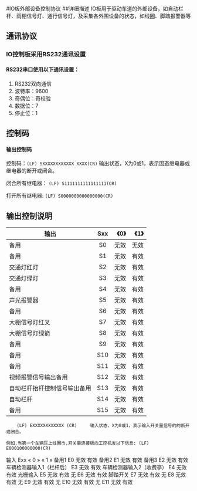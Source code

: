 #IO板外部设备控制协议 
##详细描述
IO板用于驱动车道的外部设备，如自动栏杆、雨棚信号灯、通行信号灯，及采集各外围设备的状态，如线圈、脚踏报警器等 
## 通讯协议
### IO控制板采用RS232通讯设置 
#### RS232串口使用以下通讯设置：
1. 	RS232双向通信
1. 	波特率：9600
1. 	奇偶位：奇校验
1. 	数据位：7
1. 	停止位：1

## 控制码
#### 输出控制码
控制码：`(LF) SXXXXXXXXXXXX XXXX(CR)` 
输出状态，X为0或1，表示固态继电器或继电器的断开或闭合。 

闭合所有继电器： `(LF) S1111111111111111(CR)`

打开所有继电器: `(LF) S0000000000000000(CR)` 

## 输出控制说明


| 输出        | Sxx           | 《0》| 《1》|
| ------------- |:-------------:| -----:|-----:|
|备用      | S0 | 无效 |无效|
|备用	   |	S1|	无效|	有效|
|交通灯红灯 |	S2	|无效|	有效|
|交通灯绿灯 |	S3|	无效|	有效|
|备用|	S4 |	无效|	有效|
|声光报警器|	S5|	无效|	有效|
|备用	 |S6	|无效|	有效|
|大棚信号灯红叉|	S7|	无效|	有效|
|大棚信号灯绿箭|	S8|	无效|	有效|
|备用	|S9	|无效|	有效|
|备用|S10|	无效|	有效|
|备用	|S11|	无效|	有效|
|视频报警信号输出备用|	S12	|无效|	有效|
|自动栏杆抬杆控制信号输出备用|	S13|	无效|	有效|
|自动栏杆|	S14	|无效|	有效|
|备用|	S15	|无效|	有效|


		(LF) EXXXXXXXXXXXX (CR)		输入状态，X为0或1，表示输入开关量信号的的断开或闭合。
			
	例如,当第一个车辆压上线圈市,开关量连接板向工控机发以下信息: (LF) E000100000000(CR)

输入	Exx	« 0 »	« 1 »
备用1	E0	无效	有效
备用2	E1	无效	有效
备用3	E2	无效	有效
车辆检测器输入1（栏杆后）	E3	无效	有效
车辆检测器输入2（收费亭）	E4	无效	有效
光栅输入	E5	无效	有效
无	E6	无效	有效
脚踏开关	E7	无效	有效
无	E8	无效	有效
无	E9	无效	有效
无	E10	无效	有效
无	E11	无效	有效


